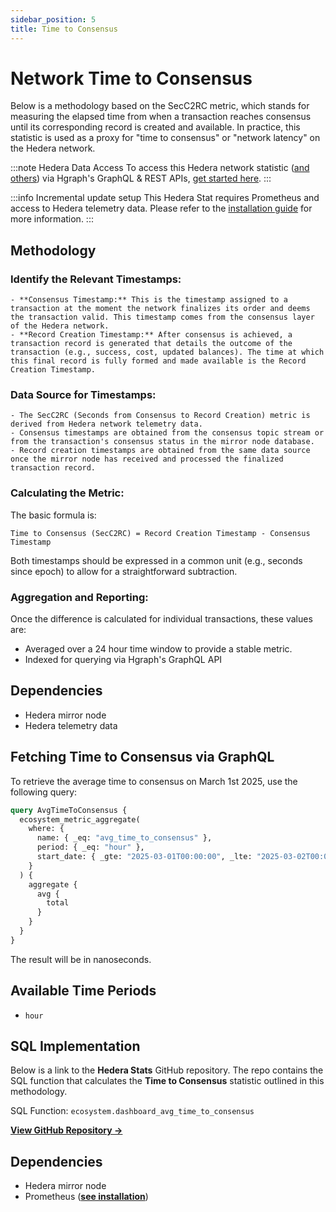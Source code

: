 ```yaml
---
sidebar_position: 5
title: Time to Consensus
---
```


# Network Time to Consensus

Below is a methodology based on the SecC2RC metric, which stands for measuring the elapsed time from when a transaction reaches consensus until its corresponding record is created and available. In practice, this statistic is used as a proxy for "time to consensus" or "network latency" on the Hedera network.

:::note Hedera Data Access
To access this Hedera network statistic ([and others](/category/hedera-stats/)) via Hgraph's GraphQL & REST APIs, [get started here](https://www.hgraph.com/hedera).
:::

:::info Incremental update setup
This Hedera Stat requires Prometheus and access to Hedera telemetry data. Please refer to the [installation guide](installation) for more information.
:::

## Methodology

### Identify the Relevant Timestamps:

    - **Consensus Timestamp:** This is the timestamp assigned to a transaction at the moment the network finalizes its order and deems the transaction valid. This timestamp comes from the consensus layer of the Hedera network.
    - **Record Creation Timestamp:** After consensus is achieved, a transaction record is generated that details the outcome of the transaction (e.g., success, cost, updated balances). The time at which this final record is fully formed and made available is the Record Creation Timestamp.

### Data Source for Timestamps:

    - The SecC2RC (Seconds from Consensus to Record Creation) metric is derived from Hedera network telemetry data.
    - Consensus timestamps are obtained from the consensus topic stream or from the transaction's consensus status in the mirror node database.
    - Record creation timestamps are obtained from the same data source once the mirror node has received and processed the finalized transaction record.

### Calculating the Metric:

The basic formula is:

```
Time to Consensus (SecC2RC) = Record Creation Timestamp - Consensus Timestamp
```

Both timestamps should be expressed in a common unit (e.g., seconds since epoch) to allow for a straightforward subtraction.

### Aggregation and Reporting:

Once the difference is calculated for individual transactions, these values are:

- Averaged over a 24 hour time window to provide a stable metric.
- Indexed for querying via Hgraph's GraphQL API

## Dependencies
- Hedera mirror node
- Hedera telemetry data

## Fetching Time to Consensus via GraphQL
To retrieve the average time to consensus on March 1st 2025, use the following query:

```graphql
query AvgTimeToConsensus {
  ecosystem_metric_aggregate(
    where: {
      name: { _eq: "avg_time_to_consensus" },
      period: { _eq: "hour" },
      start_date: { _gte: "2025-03-01T00:00:00", _lte: "2025-03-02T00:00:00" }
    }
  ) {
    aggregate {
      avg {
        total
      }
    }
  }
}
```

The result will be in nanoseconds.

## Available Time Periods

- `hour`

## SQL Implementation

Below is a link to the **Hedera Stats** GitHub repository. The repo contains the SQL function that calculates the **Time to Consensus** statistic outlined in this methodology.

SQL Function: `ecosystem.dashboard_avg_time_to_consensus`

**[View GitHub Repository →](https://github.com/hgraph-io/hedera-stats)**

## Dependencies
* Hedera mirror node
* Prometheus (**[see installation](installation)**)
